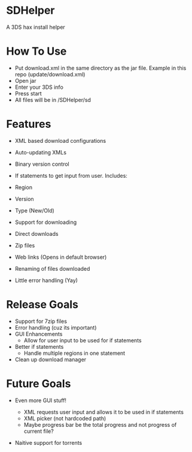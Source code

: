 # SDHelper
A 3DS hax install helper
# How To Use
* Put download.xml in the same directory as the jar file. Example in this repo (update/download.xml)
* Open jar
* Enter your 3DS info
* Press start
* All files will be in /SDHelper/sd

# Features
 * XML based download configurations
 * Auto-updating XMLs
 * Binary version control
 * If statements to get input from user. Includes:
  * Region
  * Version
  * Type (New/Old)
  
 * Support for downloading
  * Direct downloads
  * Zip files
  * Web links (Opens in default browser)
  
* Renaming of files downloaded
* Little error handling (Yay)

# Release Goals
* Support for 7zip files
* Error handling (cuz its important)
* GUI Enhancements
  * Allow for user input to be used for if statements
* Better if statements
  * Handle multiple regions in one statement
* Clean up download manager

# Future Goals
* Even more GUI stuff!
  * XML requests user input and allows it to be used in if statements
  * XML picker (not hardcoded path)
  * Maybe progress bar be the total progress and not progress of current file?
  
* Naitive support for torrents
